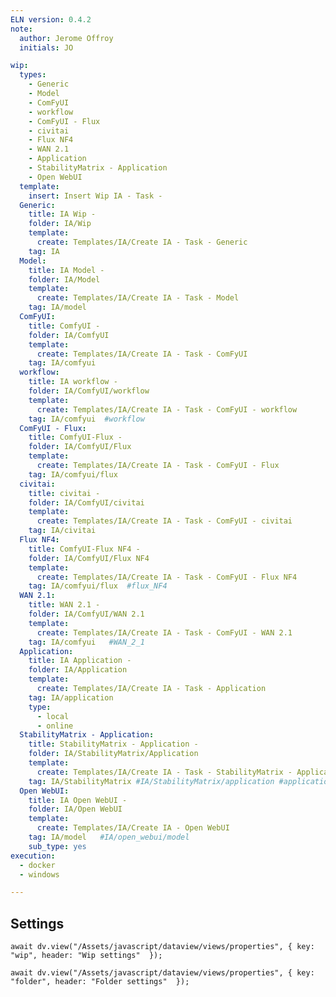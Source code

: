 ```yaml
---
ELN version: 0.4.2
note:
  author: Jerome Offroy
  initials: JO

wip:
  types:
    - Generic
    - Model
    - ComFyUI
    - workflow
    - ComFyUI - Flux
    - civitai
    - Flux NF4
    - WAN 2.1
    - Application
    - StabilityMatrix - Application
    - Open WebUI
  template:
    insert: Insert Wip IA - Task -
  Generic:
    title: IA Wip -
    folder: IA/Wip
    template:
      create: Templates/IA/Create IA - Task - Generic
    tag: IA
  Model:
    title: IA Model -
    folder: IA/Model
    template:
      create: Templates/IA/Create IA - Task - Model
    tag: IA/model
  ComFyUI:
    title: ComfyUI -
    folder: IA/ComfyUI
    template:
      create: Templates/IA/Create IA - Task - ComFyUI
    tag: IA/comfyui
  workflow:
    title: IA workflow -
    folder: IA/ComfyUI/workflow
    template:
      create: Templates/IA/Create IA - Task - ComFyUI - workflow
    tag: IA/comfyui  #workflow
  ComFyUI - Flux:
    title: ComfyUI-Flux -
    folder: IA/ComfyUI/Flux
    template:
      create: Templates/IA/Create IA - Task - ComFyUI - Flux
    tag: IA/comfyui/flux
  civitai:
    title: civitai -
    folder: IA/ComfyUI/civitai
    template:
      create: Templates/IA/Create IA - Task - ComFyUI - civitai
    tag: IA/civitai
  Flux NF4:
    title: ComfyUI-Flux NF4 -
    folder: IA/ComfyUI/Flux NF4
    template:
      create: Templates/IA/Create IA - Task - ComFyUI - Flux NF4
    tag: IA/comfyui/flux  #flux_NF4
  WAN 2.1:
    title: WAN 2.1 -
    folder: IA/ComfyUI/WAN 2.1
    template:
      create: Templates/IA/Create IA - Task - ComFyUI - WAN 2.1
    tag: IA/comfyui   #WAN_2_1
  Application:
    title: IA Application -
    folder: IA/Application
    template:
      create: Templates/IA/Create IA - Task - Application
    tag: IA/application
    type:
      - local
      - online
  StabilityMatrix - Application:
    title: StabilityMatrix - Application -
    folder: IA/StabilityMatrix/Application
    template:
      create: Templates/IA/Create IA - Task - StabilityMatrix - Application
    tag: IA/StabilityMatrix #IA/StabilityMatrix/application #application
  Open WebUI:
    title: IA Open WebUI - 
    folder: IA/Open WebUI
    template:
      create: Templates/IA/Create IA - Open WebUI
    tag: IA/model   #IA/open_webui/model
    sub_type: yes
execution:
  - docker
  - windows

---
```


## Settings

```dataviewjs
await dv.view("/Assets/javascript/dataview/views/properties", { key: "wip", header: "Wip settings"  });
```

```dataviewjs
await dv.view("/Assets/javascript/dataview/views/properties", { key: "folder", header: "Folder settings"  });
```
